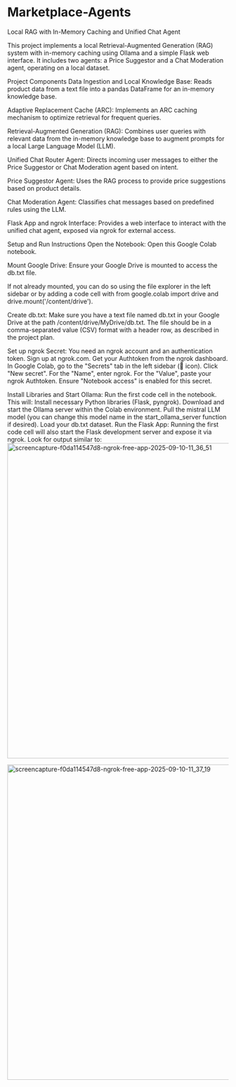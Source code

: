 # Marketplace-Agents

Local RAG with In-Memory Caching and Unified Chat Agent

This project implements a local Retrieval-Augmented Generation (RAG) system with in-memory caching using Ollama and a simple Flask web interface. It includes two agents: a Price Suggestor and a Chat Moderation agent, operating on a local dataset.

Project Components
Data Ingestion and Local Knowledge Base: Reads product data from a text file into a pandas DataFrame for an in-memory knowledge base.

Adaptive Replacement Cache (ARC): Implements an ARC caching mechanism to optimize retrieval for frequent queries.

Retrieval-Augmented Generation (RAG): Combines user queries with relevant data from the in-memory knowledge base to augment prompts for a local Large Language Model (LLM).

Unified Chat Router Agent: Directs incoming user messages to either the Price Suggestor or Chat Moderation agent based on intent.

Price Suggestor Agent: Uses the RAG process to provide price suggestions based on product details.

Chat Moderation Agent: Classifies chat messages based on predefined rules using the LLM.

Flask App and ngrok Interface: Provides a web interface to interact with the unified chat agent, exposed via ngrok for external access.


Setup and Run Instructions
Open the Notebook: Open this Google Colab notebook.

Mount Google Drive: Ensure your Google Drive is mounted to access the db.txt file. 

If not already mounted, you can do so using the file explorer in the left sidebar or by adding a code cell with from google.colab import drive and drive.mount('/content/drive').

Create db.txt: Make sure you have a text file named db.txt in your Google Drive at the path /content/drive/MyDrive/db.txt. The file should be in a comma-separated value (CSV) format with a header row, as described in the project plan.


Set up ngrok Secret:
You need an ngrok account and an authentication token. Sign up at ngrok.com.
Get your Authtoken from the ngrok dashboard.
In Google Colab, go to the "Secrets" tab in the left sidebar (🔑 icon).
Click "New secret".
For the "Name", enter ngrok.
For the "Value", paste your ngrok Authtoken.
Ensure "Notebook access" is enabled for this secret.


Install Libraries and Start Ollama: Run the first code cell in the notebook. This will:
Install necessary Python libraries (Flask, pyngrok).
Download and start the Ollama server within the Colab environment.
Pull the mistral LLM model (you can change this model name in the start_ollama_server function if desired).
Load your db.txt dataset.
Run the Flask App: Running the first code cell will also start the Flask development server and expose it via ngrok. Look for output similar to:
<img width="1366" height="717" alt="screencapture-f0da114547d8-ngrok-free-app-2025-09-10-11_36_51" src="https://github.com/user-attachments/assets/de7b4316-757a-4201-83ae-e39ec8578d53" />

<img width="1366" height="717" alt="screencapture-f0da114547d8-ngrok-free-app-2025-09-10-11_37_19" src="https://github.com/user-attachments/assets/263a2c14-8a10-48b0-ae42-b353b2d4dcae" />
